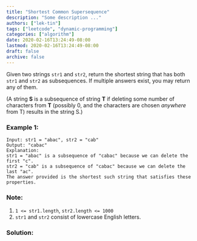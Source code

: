 ```yaml
---
title: "Shortest Common Supersequence"
description: "Some description ..."
authors: ["lek-tin"]
tags: ["leetcode", "dynamic-programming"]
categories: ["algorithm"]
date: 2020-02-16T13:24:49-08:00
lastmod: 2020-02-16T13:24:49-08:00
draft: false
archive: false
---
```

Given two strings `str1` and `str2`, return the shortest string that has both `str1` and `str2` as subsequences. If multiple answers exist, you may return any of them.

(A string **S** is a subsequence of string **T** if deleting some number of characters from **T** (possibly 0, and the characters are chosen _anywhere_ from T) results in the string S.)

### Example 1:
```
Input: str1 = "abac", str2 = "cab"
Output: "cabac"
Explanation: 
str1 = "abac" is a subsequence of "cabac" because we can delete the first "c".
str2 = "cab" is a subsequence of "cabac" because we can delete the last "ac".
The answer provided is the shortest such string that satisfies these properties.
```

### Note:
1. `1 <= str1.length`, `str2.length <= 1000`
2. `str1` and `str2` consist of lowercase English letters.

### Solution:
```python
```